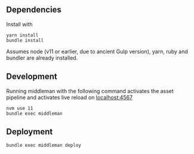 ## Dependencies

Install with

```
yarn install
bundle install
```

Assumes node (v11 or earlier, due to ancient Gulp version), yarn, ruby and bundler are already installed.

## Development

Running middleman with the following command activates the asset pipeline and activates live reload on [localhost:4567](http://localhost:4567)

```
nvm use 11
bundle exec middleman
```

## Deployment

```
bundle exec middleman deploy
```
